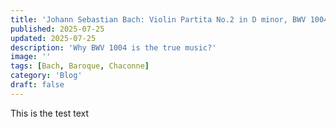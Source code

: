 ```yaml
---
title: 'Johann Sebastian Bach: Violin Partita No.2 in D minor, BWV 1004' 
published: 2025-07-25
updated: 2025-07-25
description: 'Why BWV 1004 is the true music?'
image: ''
tags: [Bach, Baroque, Chaconne]
category: 'Blog'
draft: false 
---
```


This is the test text